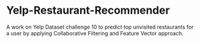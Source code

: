 # Yelp-Restaurant-Recommender
A work on Yelp Dataset challenge 10 to predict top unvisited restaurants for a user by applying Collaborative Filtering and Feature Vector approach.
